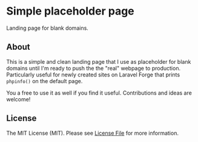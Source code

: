 # Simple placeholder page

Landing page for blank domains.

## About

This is a simple and clean landing page that I use as placeholder for blank domains until I'm ready to push the the "real" webpage to production.
Particularly useful for newly created sites on Laravel Forge that prints `phpinfo()` on the default page.

You a free to use it as well if you find it useful. Contributions and ideas are welcome!

## License

The MIT License (MIT). Please see [License File](LICENSE.md) for more information.
